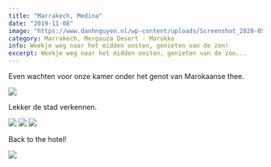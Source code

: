 ```yaml
---
title: "Marrakech, Medina"
date: "2019-11-08"
image: "https://www.danhnguyen.nl/wp-content/uploads/Screenshot_2020-05-25_at_16.36.40.e9b168c.29e7e3779684197e76032e128a60a1f7.png"
category: Marrakech, Mergouza Desert - Marokko
info: Weekje weg naar het midden oosten, genieten van de zon!
excerpt: Weekje weg naar het midden oosten, genieten van de zon...
---
```


Even wachten voor onze kamer onder het genot van Marokaanse thee.

![](https://www.danhnguyen.nl/wp-content/uploads/Screenshot_2020-05-25_at_16.36.40.e9b168c.29e7e3779684197e76032e128a60a1f7.png)

Lekker de stad verkennen.

![](https://www.danhnguyen.nl/wp-content/uploads/Screenshot_2020-05-25_at_16.37.11.a879de3.b5e55bd6776c843bdbf3c5a39bbe46ea.png)
![](https://www.danhnguyen.nl/wp-content/uploads/Screenshot_2020-05-25_at_16.37.02.d82ef03.9f4231e10a9641d3d5c51d0e6be59cf3.png)
![](https://www.danhnguyen.nl/wp-content/uploads/Screenshot_2020-05-25_at_16.36.53.45c9ed1.f233a2bb3cab2bdef9b0d4422a23b824.png)

Back to the hotel!

![](https://www.danhnguyen.nl/wp-content/uploads/Screenshot_2020-05-25_at_16.36.47.d82ef03.e2f3e56717a13e4657d5e111eb77ed7c.png)
